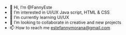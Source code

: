 - 👋 Hi, I’m @FannyEste
- 👀 I’m interested in UI/UX Java script, HTML & CSS
- 🌱 I’m currently learning UI/UX
- 💞️ I’m looking to collaborate in creative and new projects 
- 📫 How to reach me estefannymorana@gmail.com 

<!---
FannyEste/FannyEste is a ✨ special ✨ repository because its `README.md` (this file) appears on your GitHub profile.
You can click the Preview link to take a look at your changes.
--->
